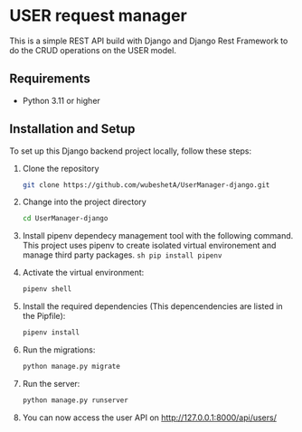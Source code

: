 # USER request manager

This is a simple REST API build with Django and Django Rest Framework to do the CRUD operations on the USER model.

## Requirements

- Python 3.11 or higher

## Installation and Setup

To set up this Django backend project locally, follow these steps:

1. Clone the repository

   ```sh
   git clone https://github.com/wubeshetA/UserManager-django.git
   ```

2. Change into the project directory
   ```sh
   cd UserManager-django
   ```
3. Install pipenv dependecy management tool with the following command. This project
   uses pipenv to create isolated virtual environement and manage third party packages.
   `sh
    pip install pipenv
    `
4. Activate the virtual environment:
   ```sh
   pipenv shell
   ```
5. Install the required dependencies (This depencendencies are listed in the Pipfile):
   ```sh
   pipenv install
   ```
6. Run the migrations:
   ```sh
   python manage.py migrate
   ```
7. Run the server:
   ```sh
   python manage.py runserver
   ```
8. You can now access the user API on http://127.0.0.1:8000/api/users/

